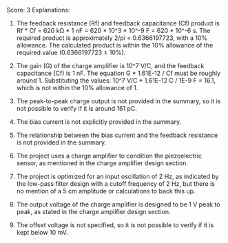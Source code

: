 Score: 3
Explanations: 
1. The feedback resistance (Rf) and feedback capacitance (Cf) product is Rf * Cf = 620 kΩ * 1 nF = 620 * 10^3 * 10^-9 F = 620 * 10^-6 s. The required product is approximately 2/pi = 0.6366197723, with a 10% allowance. The calculated product is within the 10% allowance of the required value (0.6366197723 ± 10%).

2. The gain (G) of the charge amplifier is 10^7 V/C, and the feedback capacitance (Cf) is 1 nF. The equation G * 1.61E-12 / Cf must be roughly around 1. Substituting the values: 10^7 V/C * 1.61E-12 C / 1E-9 F = 16.1, which is not within the 10% allowance of 1.

3. The peak-to-peak charge output is not provided in the summary, so it is not possible to verify if it is around 161 pC.

4. The bias current is not explicitly provided in the summary.

5. The relationship between the bias current and the feedback resistance is not provided in the summary.

6. The project uses a charge amplifier to condition the piezoelectric sensor, as mentioned in the charge amplifier design section.

7. The project is optimized for an input oscillation of 2 Hz, as indicated by the low-pass filter design with a cutoff frequency of 2 Hz, but there is no mention of a 5 cm amplitude or calculations to back this up.

8. The output voltage of the charge amplifier is designed to be 1 V peak to peak, as stated in the charge amplifier design section.

9. The offset voltage is not specified, so it is not possible to verify if it is kept below 10 mV.